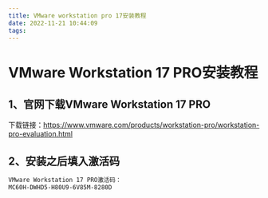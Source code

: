 ```yaml
---
title: VMware workstation pro 17安装教程
date: 2022-11-21 10:44:09
tags:
---
```


# VMware Workstation 17 PRO安装教程

## 1、官网下载VMware Workstation 17 PRO

下载链接：https://www.vmware.com/products/workstation-pro/workstation-pro-evaluation.html

## 2、安装之后填入激活码

```bash
VMware Workstation 17 PRO激活码：
MC60H-DWHD5-H80U9-6V85M-8280D
```

